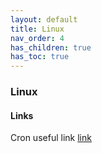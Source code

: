 ```yaml
---
layout: default
title: Linux
nav_order: 4
has_children: true
has_toc: true
---
```

### Linux

#### Links   

Cron useful link [link]( https://crontab.guru/ )    
